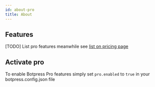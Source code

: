 ```yaml
---
id: about-pro
title: About
---
```


## Features

[TODO] List pro features meanwhile see [list on pricing page](https://botpress.io/pricing/)

## Activate pro

To enable Botpress Pro features simply set `pro.enabled` to `true` in your botpress.config.json file
